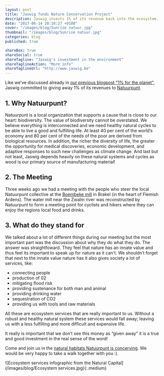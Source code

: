 ```yaml
---
layout: post
title: "Jaswig funds Nature Conservation Project"
description: Jaswig invests 1% of its revenue back into the ecosystem.
date: "2017-06-14 20:10:27 +0100"
cover: "/images/blog/Sunrise natuur.jpg"
thumbnail: "/images/blog/Sunrise natuur.jpg"
categories: blog
published: true

shareBox: true
shareSocial: true
shareTagline: "Jaswig's investment in the environment"
shareTaglineAction: "More info"
shareTaglineUrl: "http://www.jaswig.be"
---
```


Like we’ve discussed already in [our previous blogpost "1% for the planet"](http://www.jaswig.be/blog/2017/02/28/1-procent-for-the-planet.html), Jaswig committed to giving away 1% of its revenues to [Natuurpunt](https://www.natuurpunt.be/).
<!--more-->

## 1. Why Natuurpunt?
Natuurpunt is a local organization that supports a cause that is close to our heart: biodiversity. The value of biodiversity cannot be overstated. We believe everything is interconnected and we need healthy natural cycles to be able to live a good and fulfilling life. At least 40 per cent of the world’s economy and 80 per cent of the needs of the poor are derived from biological resources. In addition, the richer the diversity of life, the greater the opportunity for medical discoveries, economic development, and adaptive responses to such new challenges as climate change. And last but not least, Jaswig depends heavily on these natural systems and cycles as wood is our primary source of manufacturing material!

## 2. The Meeting
Three weeks ago we had a meeting with the people who steer the local Natuurpunt collective at the [Boembeke mill](https://www.natuurpunt.be/bezoekerscentrum/boembekemolen) in Brakel (in the heart of Flemish Ardens). The water mill near the Zwalm river was reconstructed by Natuurpunt to form a meeting point for cyclists and hikers where they can enjoy the regions local food and drinks.

## 3. What do they stand for
We talked about a lot of different things during our meeting but the most important part was the discussion about why they do what they do. The answer was straightfoward. They feel that nature has an innate value and thus feel its important to speak up for nature as it can't. We shouldn’t forget that next to the innate value nature has it also gives society a lot of services, like:

* connecting people
* production of 02
* mitigating flood risk
* providing sustenance for both man and animal
* providing drinking water
* sequestration of CO2
* providing us with tools and raw materials

All these are ecosystem services that are really important to us. Without a robust and healthy natural system these services would fall away; leaving us with a less fulfilling and more difficult and expensive life. 

It really is important that we don’t see this money as “given away” it is a true and good investment in the real sense of the word!

Come and join us in the [natural habitats Natuurpunt is concerving](https://www.natuurpunt.be/natuurgebied/zwalmvallei-vossenhol-kloosterbos-steenbergse-bossen-boterhoek-jansveld-jan-de-lichte). We would be very happy to take a walk together with you :).

![Ecosystem services infographic from the Natural Capital](/images/blog/Ecosystem services.jpg){:.medium}
